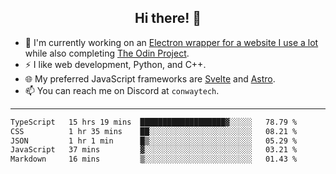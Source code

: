 <h2 align="center">Hi there! 👋</h2>

- 🔭 I'm currently working on an [Electron wrapper for a website I use a lot](https://github.com/ConwayTech-Dev/MyPolyPlus) while also completing [The Odin Project](https://www.theodinproject.com/).
- ⚡ I like web development, Python, and C++.
- 🌐 My preferred JavaScript frameworks are [Svelte](https://svelte.dev/) and [Astro](https://astro.build/).
- 📫 You can reach me on Discord at <code>conwaytech</code>.

***

<!--START_SECTION:waka-->

```txt
TypeScript   15 hrs 19 mins  ███████████████████▓░░░░░   78.79 %
CSS          1 hr 35 mins    ██░░░░░░░░░░░░░░░░░░░░░░░   08.21 %
JSON         1 hr 1 min      █▒░░░░░░░░░░░░░░░░░░░░░░░   05.29 %
JavaScript   37 mins         ▓░░░░░░░░░░░░░░░░░░░░░░░░   03.21 %
Markdown     16 mins         ▒░░░░░░░░░░░░░░░░░░░░░░░░   01.43 %
```

<!--END_SECTION:waka-->
